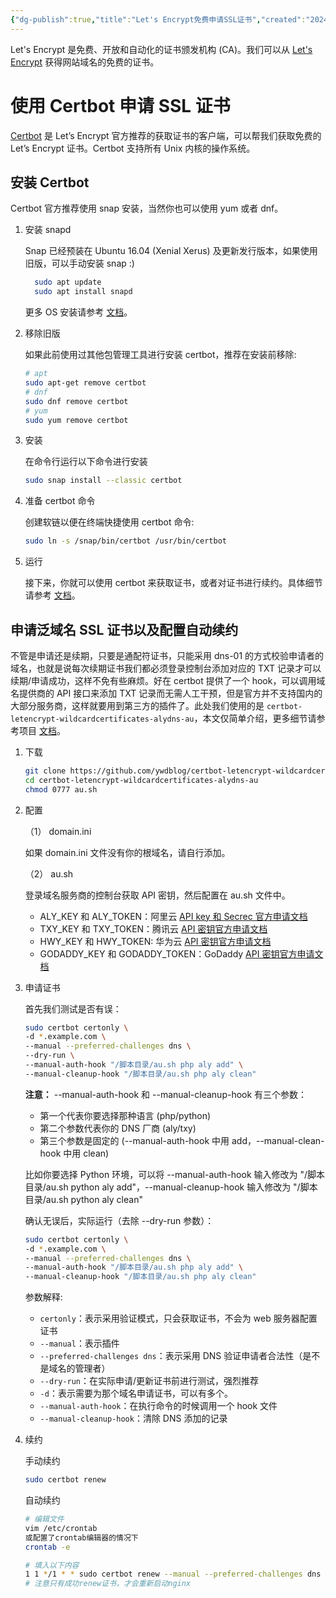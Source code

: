 ```yaml
---
{"dg-publish":true,"title":"Let's Encrypt免费申请SSL证书","created":"2024-01-16 15:18","updated":"2024-01-30 11:02","tags":["tool"],"permalink":"/Engineering Wiki/Let's Encrypt免费申请SSL证书/","dgPassFrontmatter":true,"noteIcon":"1"}
---
```



Let's Encrypt 是免费、开放和自动化的证书颁发机构 (CA)。我们可以从 [Let's Encrypt](https://letsencrypt.org) 获得网站域名的免费的证书。

# 使用 Certbot 申请 SSL 证书

[Certbot](https://certbot.eff.org/) 是 Let’s Encrypt 官方推荐的获取证书的客户端，可以帮我们获取免费的 Let’s Encrypt 证书。Certbot 支持所有 Unix 内核的操作系统。

## 安装 Certbot

Certbot 官方推荐使用 snap 安装，当然你也可以使用 yum 或者 dnf。

1. 安装 snapd

   Snap 已经预装在 Ubuntu 16.04 (Xenial Xerus) 及更新发行版本，如果使用旧版，可以手动安装 snap :)

    ```bash
	  sudo apt update
	  sudo apt install snapd
    ```

    更多 OS 安装请参考 [文档](https://snapcraft.io/docs/installing-snapd)。

2. 移除旧版

   如果此前使用过其他包管理工具进行安装 certbot，推荐在安装前移除:

    ```bash
    # apt
    sudo apt-get remove certbot
    # dnf
    sudo dnf remove certbot
    # yum
    sudo yum remove certbot
    ```

3. 安装

   在命令行运行以下命令进行安装

    ```bash
    sudo snap install --classic certbot
    ```

4. 准备 certbot 命令

   创建软链以便在终端快捷使用 certbot 命令:

    ```bash
    sudo ln -s /snap/bin/certbot /usr/bin/certbot
    ```

5. 运行

   接下来，你就可以使用 certbot 来获取证书，或者对证书进行续约。具体细节请参考 [文档](https://certbot.eff.org/instructions)。

## 申请泛域名 SSL 证书以及配置自动续约

不管是申请还是续期，只要是通配符证书，只能采用 dns-01 的方式校验申请者的域名，也就是说每次续期证书我们都必须登录控制台添加对应的 TXT 记录才可以续期/申请成功，这样不免有些麻烦。好在 certbot 提供了一个 hook，可以调用域名提供商的 API 接口来添加 TXT 记录而无需人工干预，但是官方并不支持国内的大部分服务商，这样就要用到第三方的插件了。此处我们使用的是 `certbot-letencrypt-wildcardcertificates-alydns-au`，本文仅简单介绍，更多细节请参考项目 [文档](https://github.com/ywdblog/certbot-letencrypt-wildcardcertificates-alydns-au)。

1. 下载

    ```bash
    git clone https://github.com/ywdblog/certbot-letencrypt-wildcardcertificates-alydns-au
    cd certbot-letencrypt-wildcardcertificates-alydns-au
    chmod 0777 au.sh
    ```

2. 配置

   （1） domain.ini

    如果 domain.ini 文件没有你的根域名，请自行添加。

   （2） au.sh

    登录域名服务商的控制台获取 API 密钥，然后配置在 au.sh 文件中。

    - ALY_KEY 和 ALY_TOKEN：阿里云 [API key 和 Secrec 官方申请文档](https://help.aliyun.com/knowledge_detail/38738.html)
    - TXY_KEY 和 TXY_TOKEN：腾讯云 [API 密钥官方申请文档](https://console.cloud.tencent.com/cam/capi)
    - HWY_KEY 和 HWY_TOKEN: 华为云 [API 密钥官方申请文档](https://support.huaweicloud.com/devg-apisign/api-sign-provide.html)
    - GODADDY_KEY 和 GODADDY_TOKEN：GoDaddy [API 密钥官方申请文档](https://developer.godaddy.com/getstarted)

3. 申请证书

	首先我们测试是否有误：
	
    ```bash
    sudo certbot certonly \
    -d *.example.com \
    --manual --preferred-challenges dns \
    --dry-run \
    --manual-auth-hook "/脚本目录/au.sh php aly add" \
    --manual-cleanup-hook "/脚本目录/au.sh php aly clean"
    ```

	**注意：** --manual-auth-hook 和 --manual-cleanup-hook 有三个参数：

     - 第一个代表你要选择那种语言 (php/python)
     - 第二个参数代表你的 DNS 厂商 (aly/txy)
     - 第三个参数是固定的 (--manual-auth-hook 中用 add，--manual-clean-hook 中用 clean)

	比如你要选择 Python 环境，可以将 --manual-auth-hook 输入修改为 "/脚本目录/au.sh python aly add"，--manual-cleanup-hook 输入修改为 "/脚本目录/au.sh python aly clean"

	确认无误后，实际运行（去除 --dry-run 参数）：
    
    ```bash
    sudo certbot certonly \
    -d *.example.com \
    --manual --preferred-challenges dns \
    --manual-auth-hook "/脚本目录/au.sh php aly add" \
    --manual-cleanup-hook "/脚本目录/au.sh php aly clean"
    ```

	参数解释:

    - `certonly`：表示采用验证模式，只会获取证书，不会为 web 服务器配置证书
    - `--manual`：表示插件
    - `--preferred-challenges dns`：表示采用 DNS 验证申请者合法性（是不是域名的管理者）
    - `--dry-run`：在实际申请/更新证书前进行测试，强烈推荐
    - `-d`：表示需要为那个域名申请证书，可以有多个。
    - `--manual-auth-hook`：在执行命令的时候调用一个 hook 文件
    - `--manual-cleanup-hook`：清除 DNS 添加的记录

4. 续约

	手动续约

    ```bash
    sudo certbot renew
    ```

  	自动续约

    ```bash
    # 编辑文件
    vim /etc/crontab
    或配置了crontab编辑器的情况下
    crontab -e

    # 填入以下内容
    1 1 */1 * * sudo certbot renew --manual --preferred-challenges dns --deploy-hook "service nginx restart" --manual-auth-hook "/脚本目录/au.sh php aly add" --manual-cleanup-hook "/脚本目录/au.sh php aly clean"
    # 注意只有成功renew证书，才会重新启动nginx
    ```